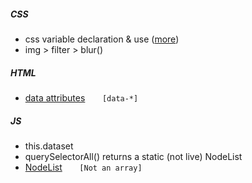 ##### CSS
- css variable declaration & use ([more](https://www.w3schools.com/css/css3_variables.asp))
- img > filter > blur() 

##### HTML
- [data attributes](https://developer.mozilla.org/en-US/docs/Learn/HTML/Howto/Use_data_attributes) &nbsp; &nbsp; &nbsp; `[data-*]`

##### JS
- this.dataset
- querySelectorAll() returns a static (not live) NodeList
- [NodeList](https://developer.mozilla.org/en-US/docs/Web/API/NodeList) &nbsp; &nbsp; &nbsp; `[Not an array]`
